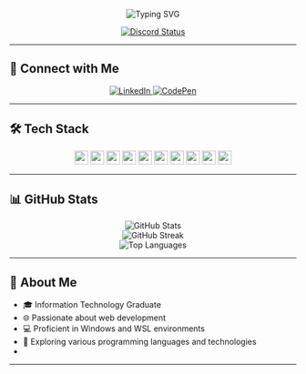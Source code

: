 <!--
██████╗░░█████╗░██████╗░██╗░░██╗
██╔══██╗██╔══██╗██╔══██╗██║░██╔╝
██████╦╝██║░░██║██████╦╝█████═╝░
██╔══██╗██║░░██║██╔══██╗██╔═██╗░
██████╦╝╚█████╔╝██████╦╝██║░╚██╗
╚═════╝░░╚════╝░╚═════╝░╚═╝░░╚═╝
-->

<p align="center">
  <img src="https://readme-typing-svg.demolab.com?font=Fira+Code&size=24&pause=1000&color=ffffff&center=true&vCenter=true&width=435&lines=Hi%2C+I'm+Harikrishnan+%F0%9F%91%8B;Welcome+to+my+GitHub+profile!" alt="Typing SVG" />
</p>

<p align="center">
  <a href="https://github.com/hk-vk">
    <img src="https://lanyard-profile-readme.vercel.app/api/870688726525820988?theme=light&bg=ffffff&animated=true&hideDiscrim=true&borderRadius=30px&idleMessage=Probably%20doing%20something%20else..." alt="Discord Status"/>
  </a>
</p>

---

## 🔗 Connect with Me

<p align="center">
  <a href="https://linkedin.com/in/harikrishnanvk" target="_blank">
    <img src="https://img.shields.io/badge/LinkedIn-ffffff?style=for-the-badge&logo=linkedin&logoColor=000000" alt="LinkedIn">
  </a>
  <a href="https://codepen.io/harikrishnanvk" target="_blank">
    <img src="https://img.shields.io/badge/CodePen-ffffff?style=for-the-badge&logo=codepen&logoColor=000000" alt="CodePen">
  </a>
</p>

---

## 🛠️ Tech Stack

<p align="center">
  <img src="https://img.shields.io/badge/-Git-ffffff?style=flat-square&logo=git&logoColor=000000" height="24"/>
  <img src="https://img.shields.io/badge/-Python-ffffff?style=flat-square&logo=python&logoColor=000000" height="24"/>
  <img src="https://img.shields.io/badge/-JavaScript-ffffff?style=flat-square&logo=javascript&logoColor=000000" height="24"/>
  <img src="https://img.shields.io/badge/-Java-ffffff?style=flat-square&logo=java&logoColor=000000" height="24"/>
  <img src="https://img.shields.io/badge/-HTML5-ffffff?style=flat-square&logo=html5&logoColor=000000" height="24"/>
  <img src="https://img.shields.io/badge/-CSS3-ffffff?style=flat-square&logo=css3&logoColor=000000" height="24"/>
  <img src="https://img.shields.io/badge/-Flask-ffffff?style=flat-square&logo=flask&logoColor=000000" height="24"/>
  <img src="https://img.shields.io/badge/-FastAPI-ffffff?style=flat-square&logo=fastapi&logoColor=000000" height="24"/>
  <img src="https://img.shields.io/badge/-Markdown-ffffff?style=flat-square&logo=markdown&logoColor=000000" height="24"/>
  <img src="https://img.shields.io/badge/-Google%20Cloud-ffffff?style=flat-square&logo=googlecloud&logoColor=000000" height="24"/>
</p>

---

## 📊 GitHub Stats

<p align="center">
  <img src="https://github-readme-stats.vercel.app/api?username=hk-vk&theme=default&hide_border=true&include_all_commits=true&count_private=true" alt="GitHub Stats">
  <br>
  <img src="https://github-readme-streak-stats.herokuapp.com/?user=hk-vk&theme=default&hide_border=true" alt="GitHub Streak">
  <br>
  <img src="https://github-readme-stats.vercel.app/api/top-langs/?username=hk-vk&theme=default&hide_border=true&include_all_commits=true&count_private=true&layout=compact" alt="Top Languages">
</p>

---

## 🧠 About Me

- 🎓 Information Technology Graduate
- 🌐 Passionate about web development
- 💻 Proficient in Windows and WSL environments
- 🧪 Exploring various programming languages and technologies
- 

---
